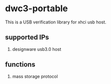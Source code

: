 # dwc3-portable

This is a USB verification library for xhci usb host.

## supported IPs

1. designware usb3.0 host

## functions

1. mass storage protocol